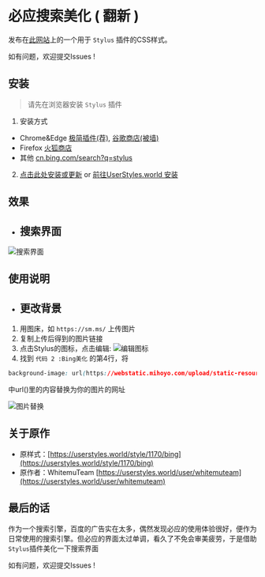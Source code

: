 # 必应搜索美化 ( 翻新 )

发布在[此网站](https://userstyles.world)上的一个用于 `Stylus` 插件的CSS样式。

如有问题，欢迎提交Issues !

## 安装

> 请先在浏览器安装 `Stylus` 插件

1. 安装方式

- Chrome&Edge [极简插件(荐)](https://chrome.zzzmh.cn/info/clngdbkpkpeebahjckkjfobafhncgmne), [谷歌商店(被墙)](https://chrome.google.com/webstore/detail/stylus/clngdbkpkpeebahjckkjfobafhncgmne)
- Firefox [火狐商店](https://addons.mozilla.org/zh-CN/firefox/addon/styl-us)
- 其他 [cn.bing.com/search?q=stylus](https://cn.bing.com/search?q=stylus)

2. [点击此处安装或更新](https://github.com/YsMiliter/Bing_Beautification_Stylus/blob/main/index.user.css) or [前往UserStyles.world 安装](https://userstyles.world/style/11994/bing-beautification)

## 效果

- ## 搜索界面

![搜索界面](https://userstyles.world/preview/11994/0.webp)

## 使用说明

- ## 更改背景

1. 用图床，如 `https://sm.ms/` 上传图片
2. 复制上传后得到的图片链接
3. 点击Stylus的图标，点击编辑:
   ![编辑图标](https://www.milit.cn/stylus/1-1.png)
4. 找到 ```代码 2 :Bing美化``` 的第4行，将

```css
background-image: url(https://webstatic.mihoyo.com/upload/static-resource/2021/11/08/55ccd259cca4f64ae81f2d113a153bae_8366165624319984079.png);
```

   中url()里的内容替换为你的图片的网址

   ![图片替换](https://www.milit.cn/stylus/2-1.png)


## 关于原作

- 原样式：[https://userstyles.world/style/1170/bing](https://userstyles.world/style/1170/bing)
- 原作者：WhitemuTeam [https://userstyles.world/user/whitemuteam](https://userstyles.world/user/whitemuteam)

## 最后的话

作为一个搜索引擎，百度的广告实在太多，偶然发现必应的使用体验很好，便作为日常使用的搜索引擎。但必应的界面太过单调，看久了不免会审美疲劳，于是借助```Stylus```插件美化一下搜索界面

如有问题，欢迎提交Issues !
